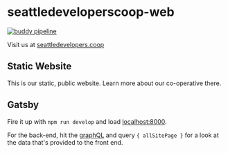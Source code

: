 # seattledeveloperscoop-web

[![buddy pipeline](https://app.buddy.works/flyingtrolleycars/seattledeveloperscoop-web/pipelines/pipeline/66916/badge.svg?token=22531388ec4ae0cd08f492c26752f5af9cb062f20fc837e06d7b0f5bb45bc8a7 "buddy pipeline")](https://app.buddy.works/flyingtrolleycars/seattledeveloperscoop-web/pipelines/pipeline/66916)

Visit us at [seattledevelopers.coop](https://www.seattledevelopers.coop)

## Static Website

This is our static, public website.  Learn more about our co-operative there.

## Gatsby

Fire it up with `npm run develop` and load [localhost:8000](http://localhost:8000).

For the back-end, hit the [graphQL](http://localhost:8000/___graphql) and query
`{ allSitePage }` for a look at the data that's provided to the front end.
